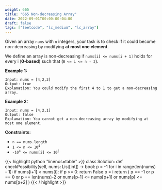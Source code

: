 ```yaml
---
weight: 665
title: "665 Non-decreasing Array"
date: 2022-09-01T00:00:00-04:00
draft: false
tags: ["leetcode", "lc_medium", "lc_array"]
---
```


Given an array `nums` with `n` integers, your task is to check if it could become non-decreasing by modifying **at most one element**.

We define an array is non-decreasing if `nums[i] <= nums[i + 1]` holds for every i (**0-based**) such that (`0 <= i <= n - 2`).

**Example 1:**
```
Input: nums = [4,2,3]
Output: true
Explanation: You could modify the first 4 to 1 to get a non-decreasing array.
```
**Example 2:**
```
Input: nums = [4,2,1]
Output: false
Explanation: You cannot get a non-decreasing array by modifying at most one element.
```

**Constraints:**
- `n == nums.length`
- <code>1 <= n <= 10<sup>4</sup></code>
- <code>-10<sup>4</sup> <= nums[i] <= 10<sup>5</sup></code>

<div class="tabs"></div>
<div class="tab-content">
<div id="python" class="lang">
{{< highlight python "linenos=table" >}}
class Solution:
    def checkPossibility(self, nums: List[int]) -> bool:
        p = -1
        for i in range(len(nums) - 1):
            if nums[i+1] < nums[i]:
                if p >= 0:
                    return False
                p = i
        return (
            p == -1 or p == 0 or p == len(nums)-2
            or nums[p-1] <= nums[p+1]
            or nums[p] <= nums[p+2]
        )
{{< / highlight >}}
</div>
</div>
